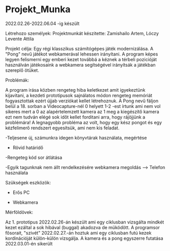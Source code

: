 # Projekt_Munka
2022.02.26-2022.06.04 -ig készült

Létrehozo személyek:
Projektmunkát készitette: Zamishailo Artem, Lóczy Levente Attila

Projekt célja:
Egy régi klasszikus számítógépes játék modernizálása. A "Pong" nevű játékot webkamerával lehessen irányítani. A program képes legyen felismerni egy emberi kezet továbbá a kéznek a térbeli pozicióját használván játékosaink a webkamera segítségével irányítsák a játékban szereplő ötüket.

Problémák:

A program irása közben rengeteg hiba keletkezet amit igyekeztünk kijavitani, a kezdeti prototipusok sajnálatos módon rengeteg memóriát fogyasztottak ezért újjab verziókat kellet létrehoznuk.
A Pong nevű fáljon belül a 18. sorban a Videocapture-nél 0 helyett 1-2 -est írtunk ami nem vol sikeres mert a 0 az alapértelemzett kamera az 1 meg a kiegészítő kamera ezt nem tudván elégé sok időt kellet forditani arra, hogy rájöjjünk a problémára! 
A legnagyobb probléma az volt, hogy egy kész pongot és egy kézfelimerő rendszert egyesítsük, ami nem kis feladat.


-Teljesene új, számunkra idegen könyvtárak használata, megértése

- Rövid határidő

-Rengeteg kód sor átlátása

-Egyik tagunknak nem állt rendelkezésére webkamera megoldás --> Telefon használata

Szükségek eszközök:

- Erős PC

- Webkamera

Mérföldövek:

Az 1. prototipus 2022.02.26-án készült ami egy ciklusban vizsgálta mindkét kezet ezáltal a sok hibával (buggal) akadozva de müködött.
A programsor fősorait, "szivét" 2022.02.27.-án hoztuk ami egy ciklusban futú kezek kordinációját külön-külön vizsgálja.
A kamera és a pong egyszerre futatása 2022.03.01-én sikerült






